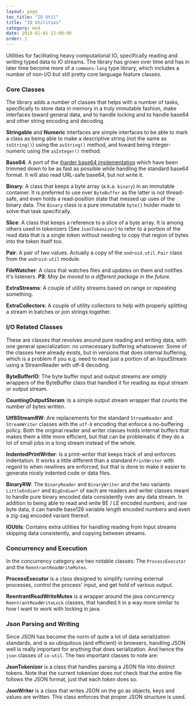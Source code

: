 ```yaml
---
layout: page
toc_title: "IO Util"
title: "IO Utilities"
category: mod
date: 2018-01-01 12:00:00
order: 1
---
```


Utilities for facilitating heavy computational IO, specifically reading and
writing typed data to IO streams. The library has grown over time and has
in later time become more of a `commons-lang` type library, which includes
a number of non-I/O but still pretty core language feature classes.

### Core Classes

The library adds a number of classes that helps with a number of tasks,
specifically to store data in memory in a truly immutable fashion, make
interfaces toward general data, and to handle locking and to handle base64
and other string encoding and decoding.

**Stringable** and **Numeric** interfaces are simple interfaces to be able
to mark a class as being able to make a descriptive string (not the same as
`toString()`) using the `asString()` method, and toward being integer-numeric
using the `asInteger()` method.

**Base64**: A port of the
[iharder base64 implementation](http://iharder.sourceforge.net/current/java/base64/)
which have been trimmed down to be as fast as possible while handling
the standard base64 format. It will also read URL-safe base64, but not
write it.

**Binary**: A class that keeps a byte array (a.k.a. `binary`) in an immutable
container. It is preferred to use over `ByteBuffer` as the latter is not
thread-safe, and even holds a read-position state that messed up uses of
the binary data. The `Binary` class is a pure immutable `byte[]` holder made to
solve that task specifically.

**Slice**: A class that keeps a reference to a slice of a byte array. It is
among others used in tokenizers (See `JsonTokenizer`) to refer to a portion
of the read data that is a single token without needing to copy that region
of bytes into the token itself too.

**Pair**: A pair of two values. Actually a copy of the `android.util.Pair`
class from the `android-util` module.

**FileWatcher**: A class that watches files and updates on them and notifies
it's listeners. _**PS**: May be moved to a different package in the future_.

**ExtraStreams**: A couple of utility streams based on range or repeating
something.

**ExtraCollectors**: A couple of utility collectors to help with properly
splitting a stream in batches or join strings together.

### I/O Related Classes

These are classes that revolves around pure reading and writing data, with
one general specialization: no unnecessary buffering whatsoever. Some of
the classes here already exists, but in versions that does internal buffering,
which is a problem if you e.g. need to read just a portion of an InputStream
using a StreamReader with utf-8 decoding.

**ByteBufferIO**: The byte buffer input and output streams are simply wrappers
of the ByteBuffer class that handled it for reading as input stream or output
stream.

**CountingOutputSteram**: Is a simple output stream wrapper that counts the
number of bytes written.

**Utf8StreamRW**: Are replacements for the standard `StreamReader` and
`StreamWriter` classes with the `utf-8` encoding that enforce a no-buffering
policy. Both the original reader and writer classes holds internal buffers
that makes them a little more efficient, but that can be problematic if
they do a lot of small jobs in a long stream instead of the whole.

**IndentedPrintWriter**: Is a print-writer that keeps track of and enforces
indentation. It works a little different than a standard `PrintWriter` with
regard to when newlines are enforced, but that is done to make it easier
to generate nicely indented code or data files.

**BinaryRW**: The `BinaryReader` and `BinaryWriter` and the two variants
`LittleEndian*` and `BigEndian*` of each are readers and writer classes meant
to handle pure binary encoded data consistently over any data stream. In
addition to being able to read and write BE / LE encoded numbers, and raw
byte data, it can handle base128 variable length encoded numbers and
even a zig-zag encoded variant thereof.

**IOUtils**: Contains extra utilities for handling reading from Input streams
skipping data consistently, and copying between streams.

### Concurrency and Execution

In the concurrency category are two notable classes: The `ProcessExecutor`
and the `ReentrantReadWriteMutex`.

**ProcessExecutor** is a class designed to simplify running external processes,
control the process' input, and get hold of various output.

**ReentrantReadWriteMutex** is a wrapper around the java concurrency
`ReentrantReadWriteLock` classes, that handled it in a way more similar to
how I want to work with locking in java.

### Json Parsing and Writing

Since JSON has become the norm of quite a lot of data serialization standards,
and is so ubiquitous (and efficient) in browsers, handling JSON well is really
important for anything that does serialization. And hence the `json` classes
of `io-util`. The two important classes to note are:

**JsonTokenizer** is a class that handles parsing a JSON file into distinct
tokens. Note that the current tokenizer does *not* check that the entire file
follows the JSON format, just that each *token* does so.

**JsonWriter** is a class that writes JSON on the go as objects, keys and values
are written. This class enforces that proper JSON structure is used.
